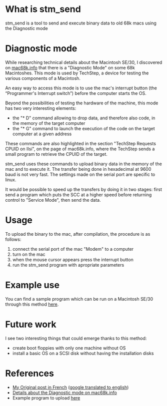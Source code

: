 # What is stm_send
stm_send is a tool to send and execute binary data to old 68k macs using the Diagnostic mode

# Diagnostic mode
While researching technical details about the Macintosh SE/30, I discovered on [mac68k.info](https://mac68k.info/wiki/display/mac68k/Diagnostic+Mode) that there is a "Diagnostic Mode" on some 68k Macintoshes. This mode is used by TechStep, a device for testing the various components of a Macintosh.

An easy way to access this mode is to use the mac's interrupt button (the “Programmer's Interrupt switch”) before the computer starts the OS.

Beyond the possibilities of testing the hardware of the machine, this mode has two very interesting elements:
- the "* D" command allowing to drop data, and therefore also code, in the memory of the target computer
- the "* G" command to launch the execution of the code on the target computer at a given address

These commands are also highlighted in the section "TechStep Requests CPUID on IIsi", on the page of mac68k.info, where the TechStep sends a small program to retrieve the CPUID of the target.

stm_send uses these commands to upload binary data in the memory of the mac and to execute it. The transfer being done in hexadecimal at 9600 baud is not very fast. The settings made on the serial port are specific to linux.

It would be possible to speed up the transfers by doing it in two stages: first send a program which puts the SCC at a higher speed before returning control to "Service Mode", then send the data.

# Usage
To upload the binary to the mac, after compilation, the procedure is as follows:
1. connect the serial port of the mac "Modem" to a computer
2. turn on the mac
3. when the mouse cursor appears press the interrupt button
4. run the stm_send program with apropriate parameters

# Example use
You can find a sample program which can be run on a Macintosh SE/30 through this method [here](https://github.com/tscolan/stm_send_example).

# Future work
I see two interesting things that could emerge thanks to this method:
- create boot floppies with only one machine without OS
- install a basic OS on a SCSI disk without having the installation disks

# References
- [My Original post in French](https://www.scolan.net/utilisation-du-diagnostic-mode-sur-macintosh-se-30/) ([google translated to english](https://www-scolan-net.translate.goog/utilisation-du-diagnostic-mode-sur-macintosh-se-30/?_x_tr_sl=fr&_x_tr_tl=en))
- [Details about the Diagnostic mode on mac68k.info](https://mac68k.info/wiki/display/mac68k/Diagnostic+Mode) 
- Example program to upload [here](https://github.com/tscolan/stm_send_example)
